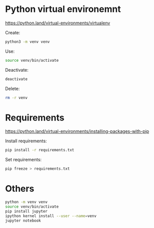 # Python virtual environemnt

https://python.land/virtual-environments/virtualenv

Create:

```bash
python3 -m venv venv
```

Use:

```bash
source venv/bin/activate
```

Deactivate:

```bash
deactivate
```

Delete:

```bash
rm -r venv
```

# Requirements

https://python.land/virtual-environments/installing-packages-with-pip

Install requirements:

```bash
pip install -r requirements.txt
```

Set requirements:

```bash
pip freeze > requirements.txt
```

# Others

```bash
python -m venv venv
source venv/bin/activate
pip install jupyter
ipython kernel install --user --name=venv
jupyter notebook
```
